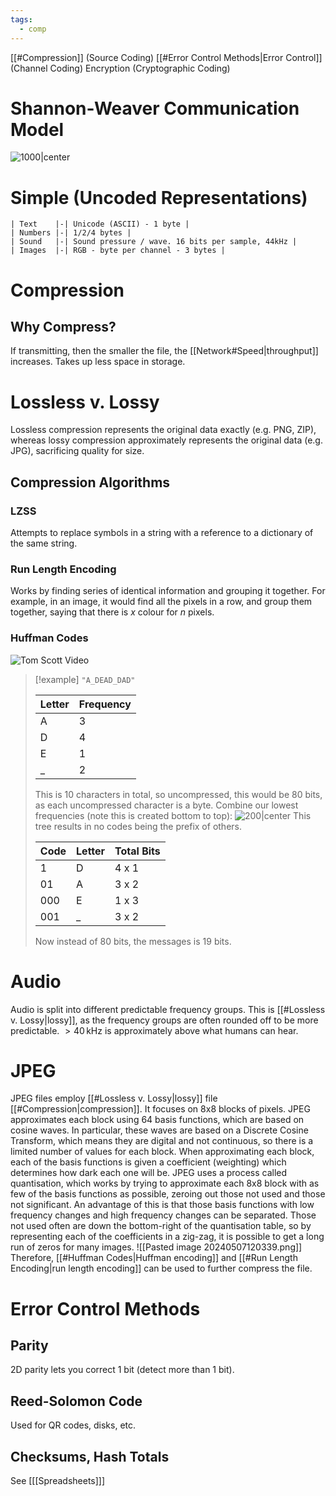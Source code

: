 ```yaml
---
tags:
  - comp
---
```

[[#Compression]] (Source Coding)
[[#Error Control Methods|Error Control]] (Channel Coding)
Encryption (Cryptographic Coding)

# Shannon-Weaver Communication Model
![1000|center](shannnon-communiocation-model.excalidraw)

# Simple (Uncoded Representations)
```sheet
| Text    |-| Unicode (ASCII) - 1 byte |
| Numbers |-| 1/2/4 bytes |
| Sound   |-| Sound pressure / wave. 16 bits per sample, 44kHz |
| Images  |-| RGB - byte per channel - 3 bytes |
```

# Compression
## Why Compress?
If transmitting, then the smaller the file, the [[Network#Speed|throughput]] increases. Takes up less space in storage.
# Lossless v. Lossy
Lossless compression represents the original data exactly (e.g. PNG, ZIP), whereas lossy compression approximately represents the original data (e.g. JPG), sacrificing quality for size. 
## Compression Algorithms
### LZSS
Attempts to replace symbols in a string with a reference to a dictionary of the same string. 
### Run Length Encoding
Works by finding series of identical information and grouping it together. For example, in an image, it would find all the pixels in a row, and group them together, saying that there is $x$ colour for $n$ pixels.
### Huffman Codes
![Tom Scott Video](https://youtu.be/JsTptu56GM8?si=746XGbB3Pj0czNmR)

> [!example]
> `"A_DEAD_DAD"`
>
> | Letter | Frequency |
> |-|-|
> | A | 3 |
> | D | 4 |
> | E | 1 |
> | _ | 2 |
> This is 10 characters in total, so uncompressed, this would be 80 bits, as each uncompressed character is a byte.
> Combine our lowest frequencies (note this is created bottom to top):
> ![200|center](huffman-coding-example.excalidraw)
> This tree results in no codes being the prefix of others.
>
> | Code | Letter | Total Bits |
> | ---- | ------ | ---------- |
> | 1    | D      | 4 x 1 |
> | 01   | A      | 3 x 2 |
> | 000  | E      | 1 x 3 |
> | 001  | _      | 3 x 2 |
> Now instead of 80 bits, the messages is 19 bits.

# Audio
Audio is split into different predictable frequency groups. This is [[#Lossless v. Lossy|lossy]], as the frequency groups are often rounded off to be more predictable. $>40\,\text{kHz}$ is approximately above what humans can hear.
# JPEG
JPEG files employ [[#Lossless v. Lossy|lossy]] file [[#Compression|compression]]. It focuses on 8x8 blocks of pixels. JPEG approximates each block using 64 basis functions, which are based on cosine waves. In particular, these waves are based on a Discrete Cosine Transform, which means they are digital and not continuous, so there is a limited number of values for each block.
When approximating each block, each of the basis functions is given a coefficient (weighting) which determines how dark each one will be.
JPEG uses a process called quantisation, which works by trying to approximate each 8x8 block with as few of the basis functions as possible, zeroing out those not used and those not significant.
An advantage of this is that those basis functions with low frequency changes and high frequency changes can be separated. Those not used often are down the bottom-right of the quantisation table, so by representing each of the coefficients in a zig-zag, it is possible to get a long run of zeros for many images.
![[Pasted image 20240507120339.png]]
Therefore, [[#Huffman Codes|Huffman encoding]] and [[#Run Length Encoding|run length encoding]] can be used to further compress the file.

# Error Control Methods
## Parity
2D parity lets you correct 1 bit (detect more than 1 bit).
## Reed-Solomon Code
Used for QR codes, disks, etc.
## Checksums, Hash Totals
See \[[[Spreadsheets]]\]
